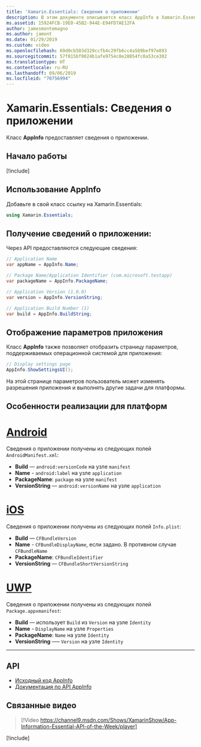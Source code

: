 ```yaml
---
title: 'Xamarin.Essentials: Сведения о приложении'
description: В этом документе описывается класс AppInfo в Xamarin.Essentials, с помощью которого можно получить сведения о вашем приложении. Например, он предоставляет имя и версию приложения.
ms.assetid: 15924FCB-19E0-45B2-944E-E94FD7AE12FA
author: jamesmontemagno
ms.author: jamont
ms.date: 01/29/2019
ms.custom: video
ms.openlocfilehash: 69d0cb503d329ccfb4c29fb6cc4a589bef97e893
ms.sourcegitcommit: 57f815bf0024b1afe9754c0e28054fc0a53ce302
ms.translationtype: HT
ms.contentlocale: ru-RU
ms.lasthandoff: 09/06/2019
ms.locfileid: "70756994"
---
```

# <a name="xamarinessentials-app-information"></a>Xamarin.Essentials: Сведения о приложении

Класс **AppInfo** предоставляет сведения о приложении.

## <a name="get-started"></a>Начало работы

[!include[](~/essentials/includes/get-started.md)]

## <a name="using-appinfo"></a>Использование AppInfo

Добавьте в свой класс ссылку на Xamarin.Essentials:

```csharp
using Xamarin.Essentials;
```

## <a name="obtaining-application-information"></a>Получение сведений о приложении:

Через API предоставляются следующие сведения:

```csharp
// Application Name
var appName = AppInfo.Name;

// Package Name/Application Identifier (com.microsoft.testapp)
var packageName = AppInfo.PackageName;

// Application Version (1.0.0)
var version = AppInfo.VersionString;

// Application Build Number (1)
var build = AppInfo.BuildString;
```

## <a name="displaying-application-settings"></a>Отображение параметров приложения

Класс **AppInfo** также позволяет отобразить страницу параметров, поддерживаемых операционной системой для приложения:

```csharp
// Display settings page
AppInfo.ShowSettingsUI();
```

На этой странице параметров пользователь может изменять разрешения приложения и выполнять другие задачи для платформы.

## <a name="platform-implementation-specifics"></a>Особенности реализации для платформ

# <a name="androidtabandroid"></a>[Android](#tab/android)

Сведения о приложении получены из следующих полей `AndroidManifest.xml`:

- **Build** — `android:versionCode` на узле `manifest`
- **Name** - `android:label` на узле `application`
- **PackageName**: `package` на узле `manifest`
- **VersionString** — `android:versionName` на узле `application`

# <a name="iostabios"></a>[iOS](#tab/ios)

Сведения о приложении получены из следующих полей `Info.plist`:

- **Build** — `CFBundleVersion`
- **Name** - `CFBundleDisplayName`, если задано. В противном случае `CFBundleName`
- **PackageName**: `CFBundleIdentifier`
- **VersionString** — `CFBundleShortVersionString`

# <a name="uwptabuwp"></a>[UWP](#tab/uwp)

Сведения о приложении получены из следующих полей `Package.appxmanifest`:

- **Build** — использует `Build` из `Version` на узле `Identity`
- **Name** - `DisplayName` на узле `Properties`
- **PackageName**: `Name` на узле `Identity`
- **VersionString** –— `Version` на узле `Identity`

--------------

## <a name="api"></a>API

- [Исходный код AppInfo](https://github.com/xamarin/Essentials/tree/master/Xamarin.Essentials/AppInfo)
- [Документация по API AppInfo](xref:Xamarin.Essentials.AppInfo)

## <a name="related-video"></a>Связанные видео

> [!Video https://channel9.msdn.com/Shows/XamarinShow/App-Information-Essential-API-of-the-Week/player]

[!include[](~/essentials/includes/xamarin-show-essentials.md)]
